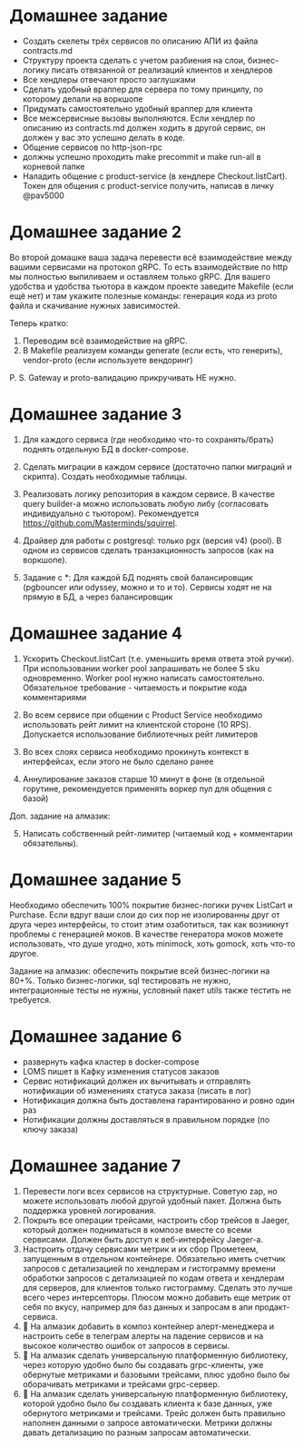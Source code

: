 # Домашнее задание

- Создать скелеты трёх сервисов по описанию АПИ из файла contracts.md
- Структуру проекта сделать с учетом разбиения на слои, бизнес-логику писать отвязанной от реализаций клиентов и хендлеров
- Все хендлеры отвечают просто заглушками
- Сделать удобный враппер для сервера по тому принципу, по которому делали на воркшопе
- Придумать самостоятельно удобный враппер для клиента
- Все межсервисные вызовы выполняются. Если хендлер по описанию из contracts.md должен ходить в другой сервис, он должен у вас это успешно делать в коде.
- Общение сервисов по http-json-rpc
- должны успешно проходить make precommit и make run-all в корневой папке
- Наладить общение с product-service (в хендлере Checkout.listCart). Токен для общения с product-service получить, написав в личку @pav5000


# Домашнее задание 2

Во второй домашке ваша задача перевести всё взаимодействие между вашими сервисами на протокол gRPC. То есть взаимодействие по http мы полностью выпиливаем и оставляем только gRPC.  Для вашего удобства и удобства тьютора в каждом проекте заведите Makefile (если ещё нет) и там укажите полезные команды: генерация кода из proto файла и скачивание нужных зависимостей.

Теперь кратко:

1. Переводим всё взаимодействие на gRPC.
2. В Makefile реализуем команды generate (если есть, что генерить), vendor-proto (если используете вендоринг)

P. S. Gateway и proto-валидацию прикручивать НЕ нужно.


# Домашнее задание 3

1) Для каждого сервиса (где необходимо что-то сохранять/брать) поднять отдельную БД в docker-compose.

2) Сделать миграции в каждом сервисе (достаточно папки миграций и скрипта).
Создать необходимые таблицы.

3) Реализовать логику репозитория в каждом сервисе.
В качестве query builder-а можно использовать любую либу (согласовать индивидуально с тьютором). Рекомендуется https://github.com/Masterminds/squirrel.

4) Драйвер для работы с postgresql: только pgx (версия v4) (pool).
В одном из сервисов сделать транзакционность запросов (как на воркшопе).

5) Задание с *:
Для каждой БД поднять свой балансировщик (pgbouncer или odyssey, можно и то и то). Сервисы ходят не на прямую в БД, а через балансировщик


# Домашнее задание 4

1) Ускорить Checkout.listCart (т.е. уменьшить время ответа этой ручки). При использовании worker pool запрашивать не более 5 sku одновременно. Worker pool нужно написать самостоятельно. Обязательное требование - читаемость и покрытие кода комментариями

2) Во всем сервисе при общении с Product Service необходимо использовать рейт лимит на клиентской стороне (10 RPS). Допускается использование библиотечных рейт лимитеров

3) Во всех слоях сервиса необходимо прокинуть контекст в интерфейсах, если этого не было сделано ранее

4) Аннулирование заказов старше 10 минут в фоне (в отдельной горутине, рекомендуется применять воркер пул для общения с базой)

Доп. задание на алмазик: 

5) Написать собственный рейт-лимитер (читаемый код + комментарии обязательны).


# Домашнее задание 5

Необходимо обеспечить 100% покрытие бизнес-логики ручек ListCart и Purchase. Если вдруг ваши слои до сих пор не изолированны друг от друга через интерфейсы, то стоит этим озаботиться, так как возникнут проблемы с генерацией моков.
В качестве генератора моков можете использовать, что душе угодно, хоть minimock, хоть gomock, хоть что-то другое.

Задание на алмазик: обеспечить покрытие всей бизнес-логики на 80+%. Только бизнес-логики, sql тестировать не нужно, интеграционные тесты не нужны, условный пакет utils также тестить не требуется.


# Домашнее задание 6

- развернуть кафка кластер в docker-compose
- LOMS пишет в Кафку изменения статусов заказов
- Сервис нотификаций должен их вычитывать и отправлять нотификации об изменениях статуса заказа (писать в лог)
- Нотификация должна быть доставлена гарантированно и ровно один раз
- Нотификации должны доставляться в правильном порядке (по ключу заказа)


# Домашнее задание 7

1. Перевести логи всех сервисов на структурные. Советую zap, но можете использовать любой другой удобный пакет. Должна быть поддержка уровней логирования.
2. Покрыть все операции трейсами, настроить сбор трейсов в Jaeger, который должен подниматься в композе вместе со всеми сервисами. Должен быть доступ к веб-интерфейсу Jaeger-а.
3. Настроить отдачу сервисами метрик и их сбор Прометеем, запущенным в отдельном контейнере. Обязательно иметь счетчик запросов с детализацией по хендлерам и гистограмму времени обработки запросов с детализацией по кодам ответа и хендлерам для серверов, для клиентов только гистограмму. Сделать это лучше всего через интерсепторы. Плюсом можно добавить еще метрик от себя по вкусу, например для баз данных и запросам в апи продакт-сервиса.
4. 💎 На алмазик добавить в композ контейнер алерт-менеджера и настроить себе в телеграм алерты на падение сервисов и на высокое количество ошибок от запросов в сервисы.
5. 💎 На алмазик сделать универсальную платформенную библиотеку, через которую удобно было бы создавать grpc-клиенты, уже обернутые метриками и базовыми трейсами, плюс удобно было бы оборачивать метриками и трейсами grpc-сервер.
6. 💎 На алмазик сделать универсальную платформенную библиотеку, которой удобно было бы создавать клиента к базе данных, уже обернутого метриками и трейсами. Трейс должен быть правильно наполнен данными о запросе автоматически. Метрики должны давать детализацию по разным запросам автоматически.